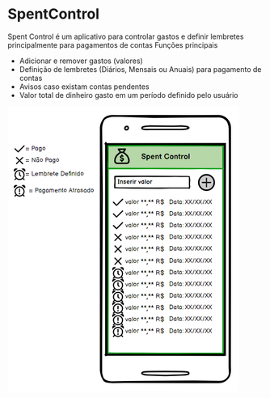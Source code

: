 # SpentControl
Spent Control é um aplicativo para controlar gastos e definir lembretes principalmente para pagamentos de contas 
Funções principais
- Adicionar e remover gastos (valores)
- Definição de lembretes (Diários, Mensais ou Anuais) para pagamento de contas
- Avisos caso existam contas pendentes
- Valor total de dinheiro gasto em um período definido pelo usuário
<img src="https://raw.githubusercontent.com/bielzyzz/SpentControl/main/Primeira%20tela.png" />
